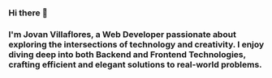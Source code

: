 ### Hi there 👋

<!--
**dev-jmvillaflores/dev-jmvillaflores** is a ✨ _special_ ✨ repository because its `README.md` (this file) appears on your GitHub profile.

Here are some ideas to get you started:
-->
### I'm Jovan Villaflores, a Web Developer passionate about exploring the intersections of technology and creativity. I enjoy diving deep into both Backend and Frontend Technologies, crafting efficient and elegant solutions to real-world problems.

